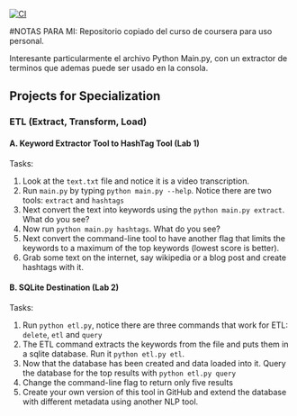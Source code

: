 [![CI](https://github.com/nogibjj/coursera-applied-data-eng-projects/actions/workflows/cicd.yml/badge.svg)](https://github.com/nogibjj/coursera-applied-data-eng-projects/actions/workflows/cicd.yml)

#NOTAS PARA MI: Repositorio copiado del curso de coursera para uso personal. 

Interesante particularmente el archivo Python  Main.py, con un extractor de terminos que ademas puede ser usado en la consola.


## Projects for Specialization

### ETL (Extract, Transform, Load)
#### A. Keyword Extractor Tool to HashTag Tool (Lab 1)

Tasks:

1.  Look at the `text.txt` file and notice it is a video transcription.
2.  Run `main.py` by typing `python main.py --help`.  Notice there are two tools:  `extract` and `hashtags`
3.  Next convert the text into keywords using the `python main.py extract`.  What do you see?
4.  Now run `python main.py hashtags`.  What do you see?
5.  Next convert the command-line tool to have another flag that limits the keywords to a maximum of the top keywords (lowest score is better).
6.  Grab some text on the internet, say wikipedia or a blog post and create hashtags with it.

#### B. SQLite Destination (Lab 2)

Tasks:

1. Run `python etl.py`, notice there are three commands that work for ETL:  `delete`, `etl` and `query`
2. The ETL command extracts the keywords from the file and puts them in a sqlite database.  Run it `python etl.py etl`.
3. Now that the database has been created and data loaded into it. Query the database for the top results with `python etl.py query`
4. Change the command-line flag to return only five results
5. Create your own version of this tool in GitHub and extend the database with different metadata using another NLP tool.
